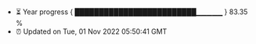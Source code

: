 - ⏳ Year progress { █████████████████████████▁▁▁▁▁ } 83.35 %
- ⏰ Updated on Tue, 01 Nov 2022 05:50:41 GMT

